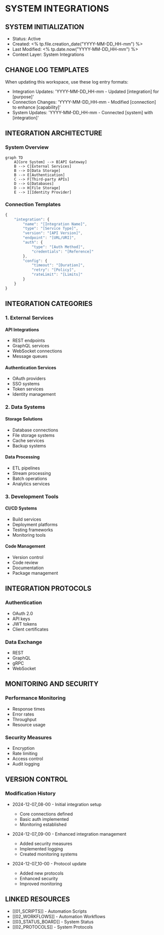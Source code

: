 # SYSTEM INTEGRATIONS

## SYSTEM INITIALIZATION

- Status: Active
- Created: <% tp.file.creation_date("YYYY-MM-DD_HH-mm") %>
- Last Modified: <% tp.date.now("YYYY-MM-DD_HH-mm") %>
- Context Layer: System Integrations

## CHANGE LOG TEMPLATES

When updating this workspace, use these log entry formats:

- Integration Updates: 'YYYY-MM-DD_HH-mm - Updated [integration] for [purpose]'
- Connection Changes: 'YYYY-MM-DD_HH-mm - Modified [connection] to enhance [capability]'
- System Updates: 'YYYY-MM-DD_HH-mm - Connected [system] with [integration]'

## INTEGRATION ARCHITECTURE

### System Overview

```mermaid
graph TD
    A[Core System] --> B[API Gateway]
    B --> C[External Services]
    B --> D[Data Storage]
    B --> E[Authentication]
    C --> F[Third-party APIs]
    D --> G[Databases]
    D --> H[File Storage]
    E --> I[Identity Provider]
```

### Connection Templates

```javascript
{
    "integration": {
        "name": "[Integration Name]",
        "type": "[Service Type]",
        "version": "[API Version]",
        "endpoint": "[URL/URI]",
        "auth": {
            "type": "[Auth Method]",
            "credentials": "[Reference]"
        },
        "config": {
            "timeout": "[Duration]",
            "retry": "[Policy]",
            "rateLimit": "[Limits]"
        }
    }
}
```

## INTEGRATION CATEGORIES

### 1. External Services

#### API Integrations

- REST endpoints
- GraphQL services
- WebSocket connections
- Message queues

#### Authentication Services

- OAuth providers
- SSO systems
- Token services
- Identity management

### 2. Data Systems

#### Storage Solutions

- Database connections
- File storage systems
- Cache services
- Backup systems

#### Data Processing

- ETL pipelines
- Stream processing
- Batch operations
- Analytics services

### 3. Development Tools

#### CI/CD Systems

- Build services
- Deployment platforms
- Testing frameworks
- Monitoring tools

#### Code Management

- Version control
- Code review
- Documentation
- Package management

## INTEGRATION PROTOCOLS

### Authentication

- OAuth 2.0
- API keys
- JWT tokens
- Client certificates

### Data Exchange

- REST
- GraphQL
- gRPC
- WebSocket

## MONITORING AND SECURITY

### Performance Monitoring

- Response times
- Error rates
- Throughput
- Resource usage

### Security Measures

- Encryption
- Rate limiting
- Access control
- Audit logging

## VERSION CONTROL

### Modification History

- 2024-12-07_08-00 - Initial integration setup

  - Core connections defined
  - Basic auth implemented
  - Monitoring established

- 2024-12-07_09-00 - Enhanced integration management

  - Added security measures
  - Implemented logging
  - Created monitoring systems

- 2024-12-07_10-00 - Protocol update

  - Added new protocols
  - Enhanced security
  - Improved monitoring


## LINKED RESOURCES

- [[01_SCRIPTS]] - Automation Scripts
- [[02_WORKFLOWS]] - Automation Workflows
- [[03_STATUS_BOARD]] - System Status
- [[02_PROTOCOLS]] - System Protocols